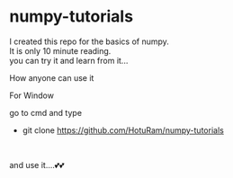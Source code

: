 # numpy-tutorials

I created this repo for the basics of numpy.  <br />
It is only 10 minute reading. <br />
you can try it and learn from it...<br />

How anyone can use it

For Window 

go to cmd and type  <br />


- git clone https://github.com/HotuRam/numpy-tutorials 

<br />

and use it....💕💕

